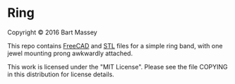 # Ring
Copyright &copy; 2016 Bart Massey

This repo contains [FreeCAD](http://freecadweb.org) and
[STL](http://en.wikipedia.org/wiki/STL_%28file_format%29)
files for a simple ring band, with one jewel mounting prong
awkwardly attached.

This work is licensed under the "MIT License". Please see
the file COPYING in this distribution for license details.
